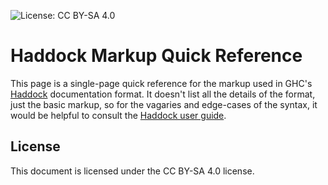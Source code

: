 ![License: CC BY-SA 4.0](https://img.shields.io/badge/License-CC%20BY--SA%204.0-lightgrey.svg)

# Haddock Markup Quick Reference

This page is a single-page quick reference for the markup used in GHC's [Haddock](https://www.haskell.org/haddock/) documentation format. It doesn't list all the details of the format, just the basic markup, so for the vagaries and edge-cases of the syntax, it would be helpful to consult the [Haddock user guide](http://haskell-haddock.readthedocs.io/en/latest/index.html).

## License

This document is licensed under the CC BY-SA 4.0 license.
